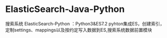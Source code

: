# ElasticSearch-Java-Python
搜索系统
ElasticSearch-Python ：Python3&ES7.2 pyhton集成ES，创建索引，定制settings、mappings以及按约定写入数据到ES,搜索系统数据前置模块
